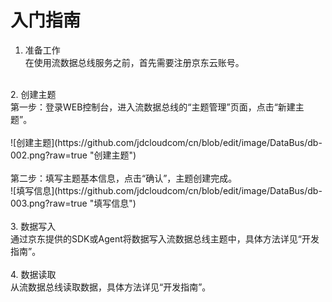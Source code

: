 # 入门指南<br>

1. 准备工作<br>
在使用流数据总线服务之前，首先需要注册京东云账号。<br>
<br>
2. 创建主题<br>
第一步：登录WEB控制台，进入流数据总线的“主题管理”页面，点击“新建主题”。<br>
<br>
![创建主题](https://github.com/jdcloudcom/cn/blob/edit/image/DataBus/db-002.png?raw=true "创建主题")<br>
<br>
第二步：填写主题基本信息，点击“确认”，主题创建完成。<br>
![填写信息](https://github.com/jdcloudcom/cn/blob/edit/image/DataBus/db-003.png?raw=true "填写信息")<br>
<br>
3. 数据写入<br>
通过京东提供的SDK或Agent将数据写入流数据总线主题中，具体方法详见“开发指南”。<br>
<br>
4. 数据读取<br>
从流数据总线读取数据，具体方法详见“开发指南”。<br>
<br>
